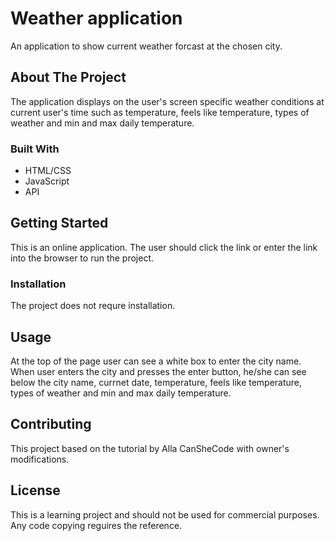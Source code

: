 # Weather application

An application to show current weather forcast at the chosen city.
  

## About The Project
The application displays on the user's screen specific weather conditions at current user's time such as  temperature, feels like temperature, types of weather and min and max daily temperature.

### Built With

* HTML/CSS
* JavaScript
* API

## Getting Started

This is an online application. The user should click the link  or enter the link into the browser  to run the project.

### Installation

The project does not requre installation.
  

## Usage

At the top of the page user can see a white box to enter the city name. When user enters the city and presses the enter button, he/she can see below the city name, currnet date, temperature, feels like temperature, types of weather and min and max daily temperature.


## Contributing

This project based on the tutorial by Alla CanSheCode with owner's modifications.


## License
This is a learning project  and should not be used for commercial purposes. Any code copying reguires the reference.








